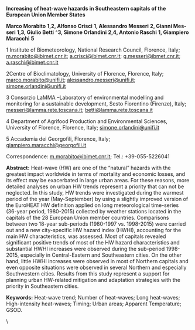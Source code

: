 **Increasing of heat-wave hazards in Southeastern capitals of the European Union Member States**

<span lang="it-IT">**Marco Morabito** </span><span
lang="it-IT">**1,2**</span><span lang="it-IT">**, Alfonso Crisci**
</span><span lang="it-IT">**1**</span><span lang="it-IT">**,
Alessandro Messeri** </span><span lang="it-IT">**2**</span><span
lang="it-IT">**, Gianni Messeri** </span><span
lang="it-IT">**1,3**</span><span lang="it-IT">**, Giulio Betti**
</span>^<span lang="it-IT">**3**</span><span lang="it-IT">**, Simone
Orlandini** </span><span lang="it-IT">**2,4**</span><span
lang="it-IT">**, Antonio Raschi** </span><span
lang="it-IT">**1**</span><span lang="it-IT">**, Giampiero Maracchi**
</span><span lang="it-IT">**5**</span>


<span lang="fr-CH">1</span><span lang="fr-CH"> </span><span
lang="fr-CH">Institute of Biometeorology, National Research Council,
Florence, Italy; </span><span lang="zxx">[<span
lang="fr-CH">m.morabito@ibimet.cnr.it</span>](mailto:m.morabito@ibimet.cnr.it)</span><span
lang="fr-CH">; </span><span lang="zxx">[<span
lang="fr-CH">a.crisci@ibimet.cnr.it</span>](mailto:a.crisci@ibimet.cnr.it)</span><span
lang="fr-CH">; </span><span lang="zxx">[<span
lang="fr-CH">g.messeri@ibmet.cnr.it</span>](mailto:g.messeri@ibmet.cnr.it)</span><span
lang="fr-CH">; </span><span lang="zxx">[<span
lang="fr-CH">a.raschi@ibimet.cnr.it</span>](mailto:a.raschi@ibimet.cnr.it)</span><span
lang="fr-CH"> </span>

<span lang="fr-CH">2</span><span lang="fr-CH">Centre of
Bioclimatology, University of Florence, Florence, Italy; </span><span
lang="zxx">[<span
lang="fr-CH">marco.morabito@unifi.it</span>](mailto:marco.morabito@unifi.it)</span><span
lang="fr-CH">; </span><span lang="zxx">[<span
lang="fr-CH">alessandro.messeri@unifi.it</span>](mailto:alessandro.messeri@unifi.it)</span><span
lang="fr-CH">; </span><span lang="zxx">[<span
lang="fr-CH">simone.orlandini@unifi.it</span>](mailto:simone.orlandini@unifi.it)</span>

<span lang="fr-CH">3</span><span lang="fr-CH"> </span>Consorzio
LaMMA –Laboratory of environmental modelling and monitoring for a
sustainable development, Sesto Fiorentino (Firenze), Italy; <span
lang="zxx"><messeri@lamma.rete.toscana.it></span>; <span
lang="zxx"><betti@lamma.rete.toscana.it></span>

<span lang="fr-CH">4</span> Department of Agrifood Production and
Environmental Sciences, University of Florence, Florence, Italy; <span
lang="zxx"><simone.orlandini@unifi.it></span>

<span lang="fr-CH">5</span><span lang="it-IT"> Accademia dei
Georgofili, Florence, Italy; </span><span lang="zxx">[<span
lang="it-IT">giampiero.maracchi@georgofili.it</span>](mailto:giampiero.maracchi@georgofili.it)</span><span
lang="it-IT"> </span>

Correspondence: <span lang="zxx"><m.morabito@ibimet.cnr.it></span>; Tel.: +39-055-5226041


**Abstract:** Heat-wave (HW) are one of the “natural” hazards with the
greatest impact worldwide in terms of mortality and economic losses, and
its effect may be exacerbated in large urban areas. For these reasons,
more detailed analyses on urban HW trends represent a priority that can
not be neglected. In this study, HW trends were investigated during the
warmest period of the year (May-September) by using a slightly improved
version of the EuroHEAT HW definition applied on long meteorological
time-series (36-year period, 1980-2015) collected by weather stations
located in the capitals of the 28 European Union member countries.
Comparisons between two 18-year sub-periods (1980-1997 vs. 1998-2015)
were carried out and a new city-specific HW hazard index (HWHI),
accounting for the main HW characteristics, was assessed. Most of
capitals revealed significant positive trends of most of the HW hazard
characteristics and substantial HWHI increases were observed during the
sub-period 1998-2015, especially in Central-Eastern and Southeastern
cities. On the other hand, little HWHI increases were observed in most
of Northern capitals and even opposite situations were observed in
several Northern and especially Southwestern cities. Results from this
study represent a support for planning urban HW-related mitigation and
adaptation strategies with the priority in Southeastern cities.

**Keywords:** Heat-wave trend; Number of heat-waves; Long heat-waves;
High-intensity heat-waves; Timing; Urban areas; Apparent Temperature;
<span style="background: #ffffff">GSOD. </span>

\
